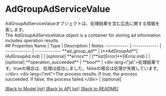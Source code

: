 # AdGroupAdServiceValue

<div lang=\"ja\">AdGroupAdServiceValueオブジェクトは、処理結果を含む広告に関する情報を表します。</div> <div lang=\"en\">The AdGroupAdServiceValue object is a container for storing ad information includes operation results.</div> 
## Properties
Name | Type | Description | Notes
------------ | ------------- | ------------- | -------------
**ad_group_ad** | [**AdGroupAd**](AdGroupAd.md) |  | [optional] 
**errors** | [**list[Error]**](Error.md) |  | [optional] 
**operation_succeeded** | **bool** | &lt;div lang&#x3D;\&quot;ja\&quot;&gt;処理結果です。trueの場合は、処理は成功しました。falseの場合は処理が失敗しています。&lt;/div&gt; &lt;div lang&#x3D;\&quot;en\&quot;&gt;The process results. If true, the process succeeded. If false, the process failed.&lt;/div&gt;  | [optional] 

[[Back to Model list]](../README.md#documentation-for-models) [[Back to API list]](../README.md#documentation-for-api-endpoints) [[Back to README]](../README.md)



